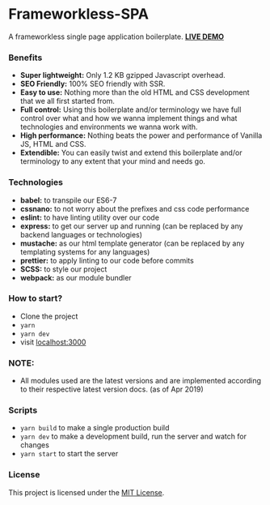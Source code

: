 # Frameworkless-SPA

A frameworkless single page application boilerplate. [**LIVE DEMO**](http://www.amin52j.com)

### Benefits

* **Super lightweight:** Only 1.2 KB gzipped Javascript overhead.
* **SEO Friendly:** 100% SEO friendly with SSR.
* **Easy to use:** Nothing more than the old HTML and CSS development that we all first started from.
* **Full control:** Using this boilerplate and/or terminology we have full control over what and how we wanna implement things and what technologies and environments we wanna work with.
* **High performance:** Nothing beats the power and performance of Vanilla JS, HTML and CSS.
* **Extendible:** You can easily twist and extend this boilerplate and/or terminology to any extent that your mind and needs go.

### Technologies

* **babel:** to transpile our ES6-7
* **cssnano:** to not worry about the prefixes and css code performance
* **eslint:** to have linting utility over our code
* **express:** to get our server up and running (can be replaced by any backend languages or technologies)
* **mustache:** as our html template generator (can be replaced by any templating systems for any languages)
* **prettier:** to apply linting to our code before commits
* **SCSS:** to style our project
* **webpack:** as our module bundler

### How to start?

* Clone the project
* `yarn`
* `yarn dev`
* visit [localhost:3000](http://127.0.0.1:3000)

### NOTE:

* All modules used are the latest versions and are implemented according to their respective latest version docs. (as of Apr 2019)

### Scripts

* `yarn build` to make a single production build
* `yarn dev` to make a development build, run the server and watch for changes
* `yarn start` to start the server

### License

This project is licensed under the [MIT License](https://github.com/Amin52J/frameworkless-spa/blob/master/LICENSE).
